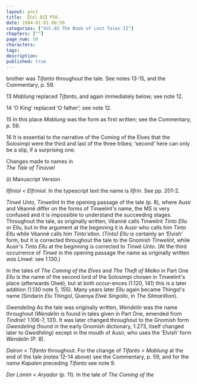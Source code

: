 ```yaml
---
layout: post
title: 【Vol.02】P50.
date: 1984-01-01 00:50
categories: ["Vol.02 The Book of Lost Tales II"]
chapters: [""]
page_num: 50
characters: 
tags: 
description: 
published: true
---
```


<p style="text-indent: 0;">
brother was <I>Tifanto</I> throughout the tale. See notes 13-15, and the<BR>Commentary, p. 59.
</p>

13   <I>Mablung</I> replaced <I>Tifanto</I>, and again immediately below; see note 12.

14   ‘O King’ replaced ‘O father’; see note 12.

15   In this place <I>Mablung</I> was the form as first written; see the Commentary, p. 59.

16   It is essential to the narrative of the Coming of the Elves that the Solosimpi were the third and last of the three tribes; ‘second’ here can only be a slip, if a surprising one.

Changes made to names in<BR><I>The Tale of Tinúviel</I>

(i)     Manuscript Version

<I>Ilfiniol  < Elfriniol</I>. In the typescript text the name is <I>Ilfrin</I>. See pp. 201-2.

<I>Tinwë Unto, Tinwelint</I> In the opening passage of the tale (p. 8), where Ausir and Vëannë differ on the forms of Tinwelint's name, the MS is very confused and it is impossible to understand the succeeding stages. Throughout the tale, as originally written, Vëannë calls Tinwelint <I>Tinto Ellu</I> or <I>Ellu</I>, but in the argument at the beginning it is Ausir who calls him <I>Tinto Ellu</I> while Vëannë calls him <I>Tinto'ellon. (Tinto) Ellu is</I> certainly an ‘Elvish’ form, but it is corrected throughout the tale to the Gnomish <I>Tinwelint</I>, while Ausir's <I>Tinto Ellu</I> at the beginning is corrected to <I>Tinwë Unto</I>. (At the third occurrence of <I>Tinwë</I> in the opening passage the name as originally written <I>was Linwë:</I> see 1.130.)

In the tales of <I>The Coming of the Elves</I> and <I>The Theft of Melko</I> in Part One <I>Ellu</I> is the name of the second lord of the Solosimpi chosen in Tinwelint's place (afterwards Olwë), but at both occur-ences (1.120, 141) this is a later addition (1.130 note 5, 155). Many years later <I>Ellu</I> again became Thingol's name (Sindarin <I>Elu Thingol</I>, Quenya <I>Elwë Singollo</I>, in <I>The Silmarillion</I>).

<I>Gwendeling</I>    As the tale was originally written, <I>Wendelin</I> was the name throughout <I>(Wendelin</I> is found in tales given in Part One, emended from <I>Tindriel:</I> 1.106-7, 131<I></I>). It was later changed throughout to the Gnomish form <I>Gwendeling</I> (found in the early Gnomish dictionary, 1.273, itself changed later to <I>Gwedhiling</I>) except in the mouth of Ausir, who uses the ‘Elvish’ form <I>Wendelin</I> (P. 8).

<I>Dairon     < Tifanto</I> throughout. For the change of <I>Tifanto > Mablung</I> at the end of the tale (notes 12-14 above) see the Commentary, p. 59, and for the <I>name Kapalen</I> preceding <I>Tifanto</I> see note 9.

<I>Dor Lómin   < Aryador</I> (p.   11).   In the tale of <I>The Coming of the</I>

